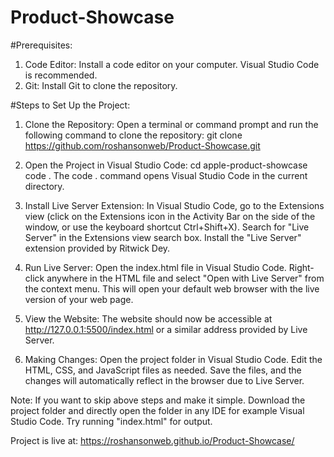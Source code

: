 # Product-Showcase
#Prerequisites:
1. Code Editor: Install a code editor on your computer. Visual Studio Code is recommended.
2. Git: Install Git to clone the repository.

#Steps to Set Up the Project:
1. Clone the Repository:
Open a terminal or command prompt and run the following command to clone the repository:
git clone https://github.com/roshansonweb/Product-Showcase.git
2. Open the Project in Visual Studio Code:
cd apple-product-showcase
code .
The code . command opens Visual Studio Code in the current directory.
3. Install Live Server Extension:
In Visual Studio Code, go to the Extensions view (click on the Extensions icon in the Activity Bar on the side of the window, or use the keyboard shortcut Ctrl+Shift+X).
Search for "Live Server" in the Extensions view search box.
Install the "Live Server" extension provided by Ritwick Dey.
4. Run Live Server:
Open the index.html file in Visual Studio Code.
Right-click anywhere in the HTML file and select "Open with Live Server" from the context menu.
This will open your default web browser with the live version of your web page.

5. View the Website:
The website should now be accessible at http://127.0.0.1:5500/index.html or a similar address provided by Live Server.

6. Making Changes:
Open the project folder in Visual Studio Code.
Edit the HTML, CSS, and JavaScript files as needed.
Save the files, and the changes will automatically reflect in the browser due to Live Server.

Note: If you want to skip above steps and make it simple. Download the project folder and directly open the folder in any IDE for example Visual Studio Code. Try running "index.html" for output.

Project is live at: https://roshansonweb.github.io/Product-Showcase/
